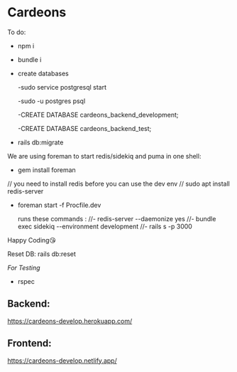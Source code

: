 # Cardeons

To do:

- npm i

- bundle i

- create databases

  -sudo service postgresql start
  
  -sudo -u postgres  psql
  
  -CREATE DATABASE cardeons_backend_development;
  
  -CREATE DATABASE cardeons_backend_test;

- rails db:migrate

We are using foreman to start redis/sidekiq and puma in one shell:

- gem install foreman




// you need to install redis before you can use the dev env
// sudo apt install redis-server 
- foreman start -f Procfile.dev


  runs these commands :
//- redis-server --daemonize yes
//- bundle exec sidekiq --environment development
//- rails s -p 3000




Happy Coding😘

Reset DB: rails db:reset


*For Testing*
<!-- - bundle exec sidekiq --environment test -->
- rspec 

## Backend: 

https://cardeons-develop.herokuapp.com/

## Frontend: 

https://cardeons-develop.netlify.app/
